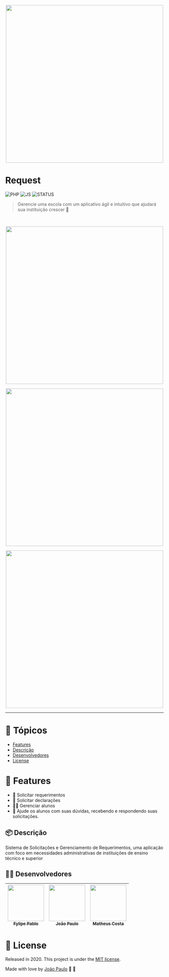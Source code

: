 <p align="center">
   <img src="https://github.com/joaoqsl/request/blob/master/assets/images/FlowMap-min.jpg" width="500"/>
</p>

# Request

![PHP](https://img.shields.io/static/v1?label=php&message=language&color=red&flat-square&logo=php)
![JS](https://img.shields.io/static/v1?label=javascript&message=languages&color=red&flat-square&logo=JAVASCRIPT)
![STATUS](https://img.shields.io/static/v1?label=status&message=concluido&color=red&flat-square&logo=)

> Gerencie uma escola com um aplicativo ágil e intuitivo que ajudará sua instituição crescer :rocket:

<br />
<p align="center"><img width="500" src="https://github.com/joaoqsl/request/blob/master/assets/images/funcionario.jpg"/></p>
<p align="center"><img width="500" src="https://github.com/joaoqsl/request/blob/master/assets/images/adm.jpg"/></p>
<p align="center"><img width="500" src="https://github.com/joaoqsl/request/blob/master/assets/images/home.jpg"/></p>

---

# :pushpin: Tópicos

* [Features](#rocket-features)
* [Descrição](#package-descricao)
* [Desenvolvedores](#man_technologist-desenvolvedores)
* [License](#page_facing_up-license)

# :rocket: Features
* :closed_book: Solicitar requerimentos
* :scroll: Solicitar declarações
* :man_student: Gerenciar alunos
* :page_facing_up: Ajude os alunos com suas dúvidas, recebendo e respondendo suas solicitações.

## :package: Descrição
Sistema de Solicitações e Gerenciamento de Requerimentos, uma aplicação com foco em necessidades administrativas de instituições de ensino técnico e superior

## :man_technologist: Desenvolvedores

| [<img src="https://avatars2.githubusercontent.com/u/47427442?s=460&u=4b4bb649462df58a69ecf9f3dcc2f7316e293e82&v=4" width=115><br><sub>Fylipe Pablo</sub>](https://github.com/FylipePablo) |  [<img src="https://avatars1.githubusercontent.com/u/44358797?s=460&u=92c21a0ebaaa422df3ca83ba2bab8ea838a7cf7e&v=4" width=115><br><sub>João Paulo</sub>](https://github.com/joaoqsl) |  [<img src="https://avatars1.githubusercontent.com/u/47427416?s=460&u=c0490b68d2ac51d6192183963e217d69c106843d&v=4" width=115><br><sub>Matheus Costa</sub>](https://github.com/MattheusCosta) |
| :---: | :---: | :---:

# :page_facing_up: License

Released in 2020.
This project is under the [MIT license](https://github.com/LauraBeatris/foodfy/master/LICENSE).

Made with love by [João Paulo](https://github.com/joaoqsl) :orange_heart: :rocket:

